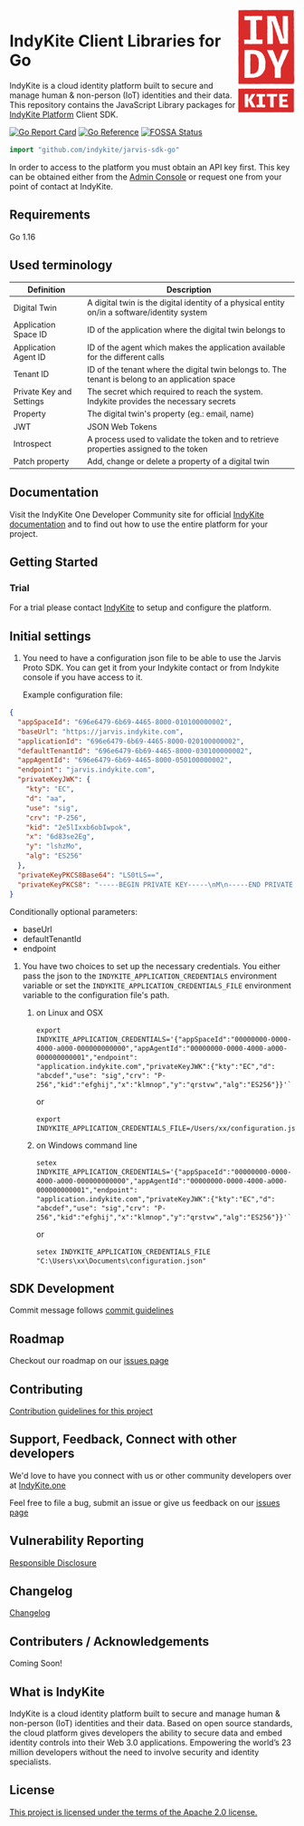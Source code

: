 <div align="left">
<a href="https://indykite.com">
<img src="https://github.com/indykite/.github/blob/master/assets/IndyKITE_Rough_red.png" alt="IndyKite Red Logo" width="100px" height="183px" align="right">
</a>
</div>

# IndyKite Client Libraries for Go

IndyKite is a cloud identity platform built to secure and manage
human & non-person (IoT) identities and their data. This repository contains the
JavaScript Library packages for [IndyKite Platform](https://indykite.com) Client SDK.

[![Go Report Card](https://goreportcard.com/badge/github.com/indykite/jarvis-sdk-go)](https://goreportcard.com/report/github.com/indykite/jarvis-sdk-go)
[![Go Reference](https://pkg.go.dev/badge/github.com/indykite/jarvis-sdk-go.svg)](https://pkg.go.dev/github.com/indykite/jarvis-sdk-go)
[![FOSSA Status](https://app.fossa.com/api/projects/git%2Bgithub.com%2Findykite%2Fjarvis-sdk-go.svg?type=shield)](https://app.fossa.com/projects/git%2Bgithub.com%2Findykite%2Fjarvis-sdk-go?ref=badge_shield)

```go
import "github.com/indykite/jarvis-sdk-go"
```

In order to access to the platform you must obtain an API key first.
This key can be obtained either from the [Admin Console](https://console.indykite.id)
or request one from your point of contact at IndyKite.

## Requirements

Go 1.16

## Used terminology

| Definition               | Description                                                                                      |
|--------------------------|--------------------------------------------------------------------------------------------------|
| Digital Twin             | A digital twin is the digital identity of a physical entity on/in a software/identity system     |
| Application Space ID     | ID of the application where the digital twin belongs to                                          |
| Application Agent ID     | ID of the agent which makes the application available for the different calls                    |
| Tenant ID                | ID of the tenant where the digital twin belongs to. The tenant is belong to an application space |
| Private Key and Settings | The secret which required to reach the system. Indykite provides the necessary secrets           |
| Property                 | The digital twin's property (eg.: email, name)                                                   |
| JWT                      | JSON Web Tokens                                                                                  |
| Introspect               | A process used to validate the token and to retrieve properties assigned to the token            |
| Patch property           | Add, change or delete a property of a digital twin                                               |

## Documentation

Visit the IndyKite One Developer Community site for official
[IndyKite documentation](https://indykite.one/blog?category=5e3e9297-3451-4b52-91ee-8027dcd1789c)
and to find out how to use the entire platform for your project.

## Getting Started

### Trial

For a trial please contact [IndyKite](https://www.indykite.com/contact-us)
to setup and configure the platform.

## Initial settings

1. You need to have a configuration json file to be able to use the Jarvis Proto SDK. You can get it from your
   Indykite contact or from Indykite console if you have access to it.

   Example configuration file:

```json
{
  "appSpaceId": "696e6479-6b69-4465-8000-010100000002",
  "baseUrl": "https://jarvis.indykite.com",
  "applicationId": "696e6479-6b69-4465-8000-020100000002",
  "defaultTenantId": "696e6479-6b69-4465-8000-030100000002",
  "appAgentId": "696e6479-6b69-4465-8000-050100000002",
  "endpoint": "jarvis.indykite.com",
  "privateKeyJWK": {
    "kty": "EC",
    "d": "aa",
    "use": "sig",
    "crv": "P-256",
    "kid": "2e5lIxxb6obIwpok",
    "x": "6d83se2Eg",
    "y": "lshzMo",
    "alg": "ES256"
  },
  "privateKeyPKCS8Base64": "LS0tLS==",
  "privateKeyPKCS8": "-----BEGIN PRIVATE KEY-----\nM\n-----END PRIVATE KEY-----"
}
```

Conditionally optional parameters:

- baseUrl
- defaultTenantId
- endpoint

1. You have two choices to set up the necessary credentials. You either pass the json to the `INDYKITE_APPLICATION_CREDENTIALS`
   environment variable or set the `INDYKITE_APPLICATION_CREDENTIALS_FILE` environment variable to the configuration file's path.

   1. on Linux and OSX

      ```shell
      export INDYKITE_APPLICATION_CREDENTIALS='{"appSpaceId":"00000000-0000-4000-a000-000000000000","appAgentId":"00000000-0000-4000-a000-000000000001","endpoint": "application.indykite.com","privateKeyJWK":{"kty":"EC","d": "abcdef","use": "sig","crv": "P-256","kid":"efghij","x":"klmnop","y":"qrstvw","alg":"ES256"}}'`
      ```

      or

      ```shell
      export INDYKITE_APPLICATION_CREDENTIALS_FILE=/Users/xx/configuration.json
      ```

   1. on Windows command line

      ```shell
      setex INDYKITE_APPLICATION_CREDENTIALS='{"appSpaceId":"00000000-0000-4000-a000-000000000000","appAgentId":"00000000-0000-4000-a000-000000000001","endpoint": "application.indykite.com","privateKeyJWK":{"kty":"EC","d": "abcdef","use": "sig","crv": "P-256","kid":"efghij","x":"klmnop","y":"qrstvw","alg":"ES256"}}'`
      ```

      or

      ```shell
      setex INDYKITE_APPLICATION_CREDENTIALS_FILE "C:\Users\xx\Documents\configuration.json"
      ```

## SDK Development

Commit message follows
[commit guidelines](./doc/guides/commit-message.md#commit-message-guidelines)

## Roadmap

Checkout our roadmap on our
[issues page](https://github.com/indykite/jarvis-sdk-go/issues)

## Contributing

[Contribution guidelines for this project](contributing.md)

## Support, Feedback, Connect with other developers

We'd love to have you connect with us or other community developers over at
[IndyKite.one](https://indykite.one)

Feel free to file a bug, submit an issue or give us feedback on our
[issues page](https://github.com/indykite/jarvis-sdk-go/issues)

## Vulnerability Reporting

[Responsible Disclosure](responsible_disclosure.md)

## Changelog

[Changelog](CHANGELOG.md)

## Contributers / Acknowledgements

Coming Soon!

## What is IndyKite

IndyKite is a cloud identity platform built to secure and manage human & non-person (IoT) identities and their data. Based on open source standards, the cloud platform gives developers the ability to secure data and embed identity controls into their Web 3.0 applications. Empowering the world’s 23 million developers without the need to involve security and identity specialists.

## License

[This project is licensed under the terms of the Apache 2.0 license.](LICENSE)
